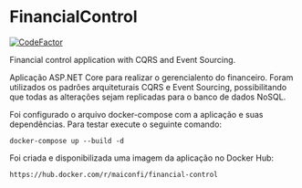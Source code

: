 # FinancialControl

[![CodeFactor](https://www.codefactor.io/repository/github/maiconfi/financialcontrol/badge?s=b9f1e06192afe235f486de9c059e7c36c152f614)](https://www.codefactor.io/repository/github/maiconfi/financialcontrol)

Financial control application with CQRS and Event Sourcing.

Aplicação ASP.NET Core para realizar o gerencialento do financeiro. Foram utilizados os padrões arquiteturais CQRS e Event Sourcing, possibilitando
que todas as alterações sejam replicadas para o banco de dados NoSQL. 

Foi configurado o arquivo docker-compose com a aplicação e suas dependências. Para testar execute o seguinte comando:
```
docker-compose up --build -d
```

Foi criada e disponibilizada uma imagem da aplicação no Docker Hub:
```
https://hub.docker.com/r/maiconfi/financial-control
```
